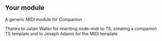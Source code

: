 ## Your module

A generic MIDI module for Companion

Thanks to Julian Waller for rewriting node-midi to TS, creating a companion TS template and to Joseph Adams for the MIDI template
